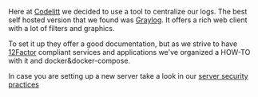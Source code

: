 Here at [Codelitt](http://www.codelitt.com/) we decided to use a tool to centralize our logs. The best self hosted version that we found was [Graylog](graylog.org). It offers a rich web client with a lot of filters and graphics.

To set it up they offer a good documentation, but as we strive to have [12Factor](12factor.net) compliant services and applications we've organized a HOW-TO with it and docker&docker-compose.

In case you are setting up a new server take a look in our [server security practices](https://github.com/codelittinc/incubator-resources/blob/master/best_practices/servers.md)



